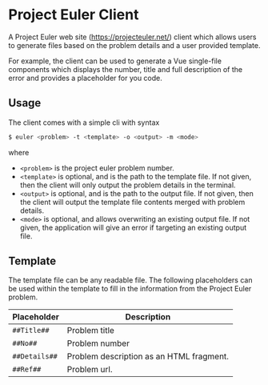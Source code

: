 # Project Euler Client

A Project Euler web site (https://projecteuler.net/) client which allows users to generate files based on the problem details 
and a user provided template. 

For example, the client can be used to generate a Vue single-file components which displays the number, title and full description 
of the error and provides a placeholder for you code.

## Usage

The client comes with a simple cli with syntax

``` bash
$ euler <problem> -t <template> -o <output> -m <mode>
```

where 
* `<problem>` is the project euler problem number.
* `<template>` is optional, and is the path to the template file. If not given, then the client will only output the problem details in the terminal.
* `<output>` is optional, and is the path to the output file. If not given, then the client will output the template file contents merged with problem details.
* `<mode>` is optional, and allows overwriting an existing output file. If not given, the application will give an error if targeting an existing output file.

## Template

The template file can be any readable file. The following placeholders can be used within the template to fill in the information from the Project Euler problem.

Placeholder | Description 
--- | --- 
`##Title##` | Problem title
`##No##` | Problem number
`##Details##`| Problem description as an HTML fragment.
`##Ref##` | Problem url.
